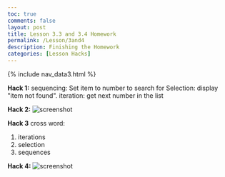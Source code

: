 ```yaml
---
toc: true
comments: false
layout: post
title: Lesson 3.3 and 3.4 Homework
permalink: /Lesson/3and4
description: Finishing the Homework
categories: [Lesson Hacks]
---
```

{% include nav_data3.html %}

**Hack 1:**
sequencing: Set item to number to search for
Selection: display "item not found".
iteration: get next number in the list

**Hack 2:**
![screenshot](https://i.paste.pics/K51VS.png)

**Hack 3**
cross word:
1. iterations
2. selection
3. sequences


**Hack 4:**
![screenshot](https://i.paste.pics/K51T6.png)